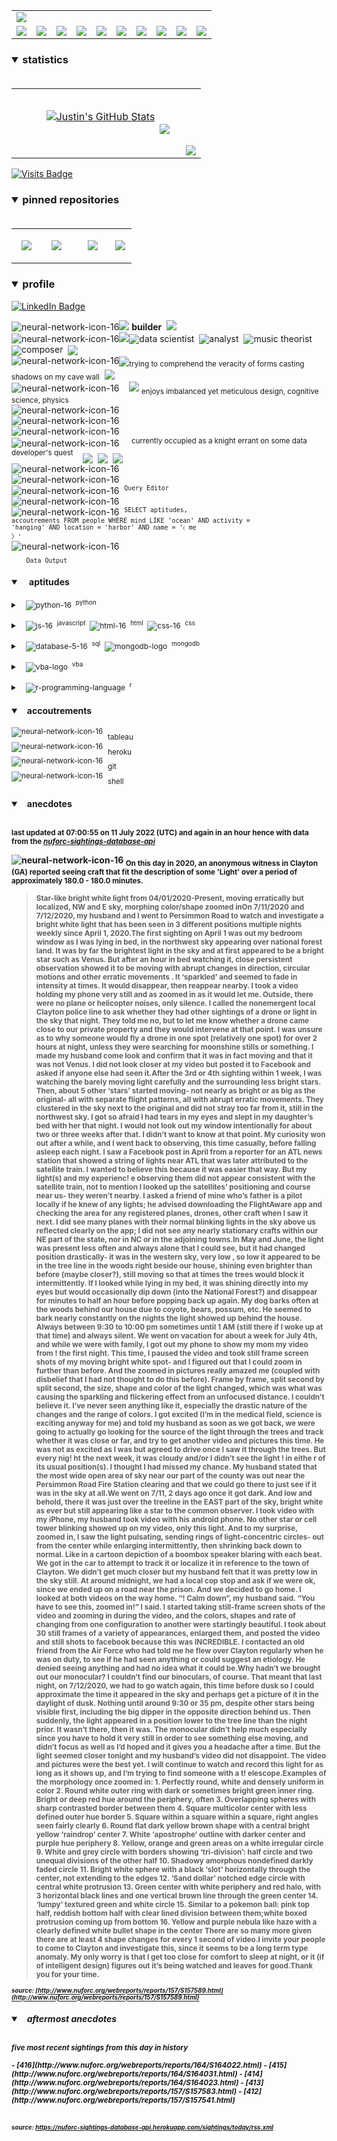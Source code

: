 <!-- ### banner -->

<table align="center" border="0" cellspacing="0" cellpadding="0">
  <tr>
    <td colspan="10">
      <a href="https://wallpaperaccess.com/black-digital"> 
        <img src="./images/quantized_relief_adjusted_with_sfmono.png" href="https://wallpaperaccess.com/black-digital"/>
      <a>
    </td>
  </tr>
  <tr>
    <td align="center">
      <a href="https://www.python.org/">
        <img src="./images/languages_icons/python-16.png"/>
        </a>
    </td>
    <td align="center">
      <a href="https://developer.mozilla.org/en-US/docs/Web/JavaScript">
        <img src="./images/languages_icons/js-16.png"/>
      </a>
    </td>
    <td align="center">
      <a href="https://developer.mozilla.org/en-US/docs/Web/CSS">
        <img src="./images/languages_icons/css-16.png"/>
      </a>
    </td>
    <td align="center">
      <a href="https://developer.mozilla.org/en-US/docs/Web/HTML">
        <img src="./images/languages_icons/html-16.png"/>
      </a>
    </td>
    <td align="center">
      <a href="https://www.tableau.com/">
        <img src="./images/languages_icons/tableau-logo.png"/>
      </a>
    </td>
    <td align="center">
      <a href="https://www.zsh.org/">
        <img src="./images/languages_icons/terminal-icon-16.png"/>
      </a>
    </td>
    <td align="center">
      <a href="https://docs.microsoft.com/en-us/office/vba">
        <img src="./images/languages_icons/vba-logo.png"/>
      </a>
    </td>
    <td align="center">
      <a href="https://www.postgresql.org/">
        <img src="./images/languages_icons/database-5-16.png"/>
      </a>
    </td>
    <td align="center">
      <a href="https://www.mongodb.com/">
        <img src="./images/languages_icons/mongodb-logo.png"/>
      </a>
    </td>
    <td align="center">
      <a href="https://www.r-project.org/">
        <img src="./images/languages_icons/r-programming-language.png"/>
      </a>
    </td>
  </tr>
</table>
  
<!-- ### statistics -->

<h3><details open>
  <summary>statistics</summary><br>

<table border="0" cellspacing="0" cellpadding="0">
  <tr>
    <td>
      <a href="https://github.com/justineichelberger" style="padding-left: 20%;">
        <img align="center" style="margin:0.5rem;" src="https://github-readme-stats.vercel.app/api?username=justineichelberger&show_icons=true&line_height=20&count_private=true&title_color=C0C0C0&text_color=C0C0C0&icon_color=C0C0C0&bg_color=0D1117" alt="Justin's GitHub Stats" />
      </a>&nbsp;
    </td>
    <td align="center">&nbsp;
      <a href="https://github.com/justineichelberger" style="padding-left: 10%;">
        <img align="center" style="margin:0.5rem" src="https://github-readme-stats.vercel.app/api/top-langs/?username=justineichelberger&hide=css, Jupyter Notebook, procfile&title_color=C0C0C0&text_color=C0C0C0&icon_color=C0C0C0&bg_color=0D1117" />
      </a>
    </td>
    <td  align="right" style="color: lightgray; display: inline-block; justify-content: right; padding-top: 90px;"> 
      <img src="https://metrics.lecoq.io/justineichelberger?template=classic&base.header=0&base.activity=0&base.community=0&base.repositories=0&base.metadata=0&isocalendar=1&isocalendar.duration=full-year&config.timezone=America%2FDenver" />
    </td>
  </tr>
</table>

</details>
</h3>
  
[![Visits Badge](https://badges.pufler.dev/visits/justineichelberger/justineichelberger)](https://badges.pufler.dev)   
  
<!-- ### pinned repositories -->
  
<h3><details open>
<summary>pinned repositories</summary>
<br>

<table border="0" cellspacing="0" cellpadding="0">
  <tr>
    <td>
      <a href="https://github.com/justineichelberger/justineichelberger">
        <img align="center" style="margin:1.0rem 0.5rem;" src="https://github-readme-stats.vercel.app/api/pin/?username=justineichelberger&repo=justineichelberger&title_color=C0C0C0&text_color=C0C0C0&icon_color=C0C0C0&bg_color=0D1117" />
      </a>
    </td>
    <td>
      <a href="https://github.com/justineichelberger/nuforc-sightings-database-api">
        <img align="center" style="margin:1.0rem 0.5rem;" src="https://github-readme-stats.vercel.app/api/pin/?username=justineichelberger&repo=nuforc-sightings-database-api&title_color=C0C0C0&text_color=C0C0C0&icon_color=C0C0C0&bg_color=0D1117" />
      </a>
    </td>
    <td>
      <a href="https://github.com/justineichelberger/BureauOfLaborStatistics-InteractiveChoroplethMap">
        <img align="center" style="margin:1rem 0.5rem; padding-left:32%;" src="https://github-readme-stats.vercel.app/api/pin/?username=justineichelberger&repo=bureau-of-labor-statistics--interactive-choropleth-map&title_color=C0C0C0&text_color=C0C0C0&icon_color=C0C0C0&bg_color=0D1117" />
      </a>
    </td>
    <td>
      <a href="https://github.com/justineichelberger/USGSEarthquakesThisWeek">
        <img align="center" style="margin:1rem 0.5rem; padding-left:18%;" src="https://github-readme-stats.vercel.app/api/pin/?username=justineichelberger&repo=usgs-earthquakes-this-week&title_color=C0C0C0&text_color=C0C0C0&icon_color=C0C0C0&bg_color=0D1117" />
      </a>
    </td>
  </tr>
</table>
</details></h3>

<!-- ### profile -->

<h3><details open>
<summary>profile</summary> 
</details></h3>
  
[![LinkedIn Badge](https://img.shields.io/badge/LinkedIn-Profile-informational?style=flat&logo=linkedin&logoColor=white&color=0D76A8)](https://www.linkedin.com/in/justineichelberger/)   

![neural-network-icon-16](./images/neural_network_original_greyscale_02.png "primary identifier")<img src="./images/neural_network_original_greyscale_26.png"/>&nbsp;<b><strong>builder</strong></b>&nbsp;&nbsp;<img src="./images/neural_network_original_greyscale_26.png"/>   
![neural-network-icon-16](./images/neural_network_original_greyscale_10.png "secondary identifiers")<img src="./images/neural_network_original_greyscale_26.png"/><sub><img src="./images/neural_network_original_greyscale_26.png"/></sub>data scientist&nbsp;&nbsp;<sub><img src="./images/neural_network_original_greyscale_26.png"/></sub>analyst&nbsp;&nbsp;<sub><img src="./images/neural_network_original_greyscale_26.png"/></sub>music theorist&nbsp;&nbsp;<sub><img src="./images/neural_network_original_greyscale_26.png"/></sub>composer&nbsp;&nbsp;<sub><img src="./images/neural_network_original_greyscale_26.png"/></sub>   
![neural-network-icon-16](./images/neural_network_original_greyscale_04.png "plato's 'allegory of the cave'")<sub><img src="./images/neural_network_original_greyscale_26.png"/></sub><sub>trying to comprehend the veracity of forms casting shadows on my cave wall</sub>&nbsp;&nbsp;<sub><img src="./images/neural_network_original_greyscale_26.png"/></sub>   
![neural-network-icon-16](./images/neural_network_original_greyscale_11.png "pleasures")&nbsp;&nbsp;&nbsp;&nbsp;<img src="./images/neural_network_original_greyscale_26.png"/>&nbsp;<sub>enjoys imbalanced yet meticulous design, cognitive science, physics</sub>   
![neural-network-icon-16](./images/neural_network_original_greyscale_06.png "space") &nbsp;   
![neural-network-icon-16](./images/neural_network_original_greyscale_07.png "space") &nbsp;   
![neural-network-icon-16](./images/neural_network_original_greyscale_09.png "space") &nbsp;   
![neural-network-icon-16](./images/neural_network_original_greyscale_17.png "pursuit") &nbsp;&nbsp;&nbsp;&nbsp;<sup>currently occupied as a knight errant on some data developer's quest</sup>&nbsp;&nbsp;&nbsp;&nbsp;<sub><sub><img src="./images/neural_network_original_greyscale_26.png"/></sub></sub>&nbsp;&nbsp;<sub><sub><img src="./images/neural_network_original_greyscale_26.png"/></sub></sub>&nbsp;&nbsp;<sub><sub><img src="./images/neural_network_original_greyscale_26.png"/></sub></sub>   
![neural-network-icon-16](./images/neural_network_original_greyscale_15.png "space") &nbsp;   
![neural-network-icon-16](./images/neural_network_original_greyscale_12.png "space") &nbsp;   
![neural-network-icon-16](./images/neural_network_original_greyscale_22.png "pgAdmin[tools[query tool]]") &nbsp;<sup><code>Query Editor</code></sup>   
![neural-network-icon-16](./images/neural_network_original_greyscale_13.png) &nbsp;   
![neural-network-icon-16](./images/neural_network_original_greyscale_25.png "SQL query to find one of Frank Black's 'Ten [Percenters]' from his eponymous album 'Frank Black' released some time in between unixtimestamp(731574000) and unixtimestamp(731660399)") &nbsp;<sup><code>SELECT aptitudes, accoutrements FROM people WHERE mind LIKE 'ocean' AND activity = 'hanging' AND location = 'harbor' AND name = '&#9001; me &#x3009;'</code></sup>   
![neural-network-icon-16](./images/neural_network_original_greyscale_24.png)   
&nbsp;&nbsp;&nbsp;&nbsp;&nbsp;&nbsp;<sub><code>Data Output</code></sub>   

<!-- ### skills -->

<h4><details open>
<summary>&nbsp;&nbsp;&nbsp;&nbsp;aptitudes</summary>
</details></h4>

<!-- python -->

<sup><details><summary style="font-size: 12px;">&nbsp;&nbsp;
![python-16](./images/languages_icons/python-16.png "language[libraries]")&nbsp;&nbsp;<sup>python</sup></summary>

<a><sup>[</sup>&nbsp;&nbsp;&nbsp;&nbsp;
<sub><img src="./images/neural_network_original_greyscale_26.png"/></sub>&nbsp;&nbsp;<sup>beautifulsoup</sup>&nbsp;&nbsp;&nbsp;&nbsp;<sub><img src="./images/neural_network_original_greyscale_26.png"/></sub>&nbsp;&nbsp;<sup>flask</sup>&nbsp;&nbsp;&nbsp;&nbsp;<sub><img src="./images/neural_network_original_greyscale_26.png"/></sub>&nbsp;&nbsp;<sup>jinja</sup>&nbsp;&nbsp;&nbsp;&nbsp;
<sub><img src="./images/neural_network_original_greyscale_26.png"/></sub>&nbsp;&nbsp;<sup>keras</sup>&nbsp;&nbsp;&nbsp;&nbsp;<sub><img src="./images/neural_network_original_greyscale_26.png"/></sub>&nbsp;&nbsp;<sup>matplotlib</sup>&nbsp;&nbsp;&nbsp;&nbsp;<sub><img src="./images/neural_network_original_greyscale_26.png"/></sub>&nbsp;&nbsp;<sup>numpy</sup>&nbsp;&nbsp;&nbsp;&nbsp;<sub><img src="./images/neural_network_original_greyscale_26.png"/></sub>&nbsp;&nbsp;<sup>pandas</sup>&nbsp;&nbsp;&nbsp;&nbsp;<sub><img src="./images/neural_network_original_greyscale_26.png"/></sub>&nbsp;&nbsp;<sup>requests</sup>&nbsp;&nbsp;&nbsp;&nbsp;<sub><img src="./images/neural_network_original_greyscale_26.png"/></sub>&nbsp;&nbsp;<sup>tensorflow</sup>&nbsp;&nbsp;&nbsp;&nbsp;<sub><img src="./images/neural_network_original_greyscale_26.png"/></sub>&nbsp;&nbsp;<sup>]</sup></a></details></sup>

<!-- js, html(xml), css -->

<sup><details><summary style="font-size: 12px;">&nbsp;&nbsp;
![js-16](./images/languages_icons/js-16.png "language[libraries]")&nbsp;&nbsp;<sup>javascript</sup>&nbsp;&nbsp;![html-16](./images/languages_icons/html-16.png "language[language/[other markup languages]]")&nbsp;&nbsp;<sup>html</sup>&nbsp;&nbsp;![css-16](./images/languages_icons/css-16.png "language[libraries]")&nbsp;&nbsp;<sup>css</sup></summary>

<a><sup>[</sup>&nbsp;&nbsp;&nbsp;&nbsp;
<sub><img src="./images/neural_network_original_greyscale_26.png"/></sub>&nbsp;&nbsp;<sup>d3</sup>&nbsp;&nbsp;&nbsp;&nbsp;<sub><img src="./images/neural_network_original_greyscale_26.png"/></sub>&nbsp;&nbsp;<sup>leaflet</sup>&nbsp;&nbsp;&nbsp;&nbsp;&nbsp;<sub><img src="./images/neural_network_original_greyscale_26.png"/></sub>&nbsp;&nbsp;<sup>plotly</sup>&nbsp;&nbsp;&nbsp;&nbsp;<sub><img src="./images/neural_network_original_greyscale_26.png"/></sub>&nbsp;&nbsp;<sup>]</sup><sup>[</sup>&nbsp;&nbsp;
<sub><img src="./images/neural_network_original_greyscale_26.png"/></sub>&nbsp;&nbsp;<sup>html</sup>&nbsp;&nbsp;&nbsp;&nbsp;
<sub><img src="./images/neural_network_original_greyscale_26.png"/></sub>&nbsp;&nbsp;<sup>[</sup>&nbsp;&nbsp;&nbsp;&nbsp;
<sub><img src="./images/neural_network_original_greyscale_26.png"/></sub>&nbsp;&nbsp;<sup>xml</sup>&nbsp;&nbsp;&nbsp;&nbsp;
<sub><img src="./images/neural_network_original_greyscale_26.png"/></sub>&nbsp;&nbsp;<sup>]</sup>&nbsp;&nbsp;&nbsp;&nbsp;<sub><img src="./images/neural_network_original_greyscale_26.png"/></sub>&nbsp;&nbsp;<sup>]</sup><sup>[</sup>&nbsp;&nbsp;&nbsp;&nbsp;
<sub><img src="./images/neural_network_original_greyscale_26.png"/></sub>&nbsp;&nbsp;<sup>bootstrap</sup>&nbsp;&nbsp;&nbsp;&nbsp;<sub><img src="./images/neural_network_original_greyscale_26.png"/></sub>&nbsp;&nbsp;<sup>]</sup></a></details></sup>

<!-- databases -->

<sup><details><summary style="font-size: 12px;">&nbsp;&nbsp;
![database-5-16](./images/languages_icons/database-5-16.png "language[dialects/apis]")&nbsp;&nbsp;<sup>sql</sup>&nbsp;&nbsp;![mongodb-logo](./images/languages_icons/mongodb-logo.png "language[apis]")&nbsp;&nbsp;<sup>mongodb</sup></summary>

<a><sup>[</sup>&nbsp;&nbsp;&nbsp;&nbsp;
<sub><img src="./images/neural_network_original_greyscale_26.png"/></sub>&nbsp;&nbsp;<sup>postgres</sup>&nbsp;&nbsp;&nbsp;&nbsp;<sub><img src="./images/neural_network_original_greyscale_26.png"/></sub>&nbsp;&nbsp;<sup>psycopg</sup>&nbsp;&nbsp;&nbsp;&nbsp;<sub><img src="./images/neural_network_original_greyscale_26.png"/></sub>&nbsp;&nbsp;<sup>sqlalchemy</sup>&nbsp;&nbsp;&nbsp;&nbsp;<sub><img src="./images/neural_network_original_greyscale_26.png"/></sub>&nbsp;&nbsp;<sup>sqlite</sup>&nbsp;&nbsp;&nbsp;&nbsp;<sub><img src="./images/neural_network_original_greyscale_26.png"/></sub>&nbsp;&nbsp;<sup>]</sup><sup>[</sup>&nbsp;&nbsp;&nbsp;&nbsp;
<sub><img src="./images/neural_network_original_greyscale_26.png"/></sub>&nbsp;&nbsp;<sup>pymongo</sup>&nbsp;&nbsp;&nbsp;&nbsp;<sub><img src="./images/neural_network_original_greyscale_26.png"/></sub>&nbsp;&nbsp;<sup>]</sup></a></details></sup>

<!-- visual basic for applications -->

<sup><details><summary style="font-size: 12px;">&nbsp;&nbsp;
  ![vba-logo](./images/languages_icons/vba-logo.png "language[application]")&nbsp;&nbsp;<sup>vba</sup></summary>

<a><sup>[</sup>&nbsp;&nbsp;&nbsp;&nbsp;
<sub><img src="./images/neural_network_original_greyscale_26.png"/></sub>&nbsp;&nbsp;<sup>excel</sup>&nbsp;&nbsp;&nbsp;&nbsp;<sub><img src="./images/neural_network_original_greyscale_26.png"/></sub>&nbsp;&nbsp;<sup>]</sup></a></details></sup>

<!-- r -->

<sup><details><summary style="font-size: 12px;">&nbsp;&nbsp;
![r-programming-language](./images/languages_icons/r-programming-language.png "language[language]")&nbsp;&nbsp;<sup>r</sup></summary></details></sup>

<!-- ### tools -->

<h4><details open>
<summary>&nbsp;&nbsp;&nbsp;accoutrements</summary>
</details></h4>

<sup>![neural-network-icon-16](./images/neural_network_original_greyscale_26.png "application")</sup>&nbsp;&nbsp;<sub>tableau</sub><br>
<sup>![neural-network-icon-16](./images/neural_network_original_greyscale_26.png "cloud platform")</sup>&nbsp;&nbsp;<sub>heroku</sub><br>
<sup>![neural-network-icon-16](./images/neural_network_original_greyscale_26.png "version control")</sup>&nbsp;&nbsp;<sub>git</sub><br>
<sup>![neural-network-icon-16](./images/neural_network_original_greyscale_26.png "interface")</sup>&nbsp;&nbsp;<sub>shell</sub>

<!-- ### auto-refreshed anecdotes -->

<h4><details open>
<summary>&nbsp;&nbsp;&nbsp;anecdotes</summary><br>

<sub>last updated at 07:00:55 on 11 July 2022 (UTC) and again in an hour hence with data from the <i><a href="https://nuforc-sightings-database-api.herokuapp.com/">nuforc-sightings-database-api</a></i></sub><br>

![neural-network-icon-16](./images/hud_cursor_01.gif "feature") <sub>On this day in 2020, an anonymous witness in Clayton (GA) reported seeing craft that fit the description of some 'Light' over a period of approximately 180.0 - 180.0 minutes.</sub><blockquote><sub>Star-like bright white light from 04/01/2020-Present, moving erratically but localized, NW and E sky, morphing color/shape zoomed inOn 7/11/2020 and 7/12/2020, my husband and I went to Persimmon Road to watch and investigate a bright white light that has been seen in 3 different positions multiple nights weekly since April 1, 2020.The first sighting on April 1 was out my bedroom window as I was lying in bed, in the northwest sky appearing over national forest land.  It was by far the brightest light in the sky and at first appeared to be a bright star such as Venus.  But after an hour in bed watching it, close persistent observation showed it to be moving with abrupt changes in direction, circular motions and other erratic movements . It ‘sparkled’ and seemed to fade in intensity at times.  It would disappear, then reappear nearby.  I took a video holding my phone very still and as zoomed in as it would let me.  Outside, there were no plane or helicopter noises, only silence. I called the nonemergent local Clayton police line to ask whether they had other sightings of a drone or light in the sky that night.  They told me no, but to let me know whether a drone came close to our private property and they would intervene at that point. I was unsure as to why someone would fly a drone in one spot (relatively one spot) for over 2 hours at night, unless they were searching for moonshine stills or something.  I made my husband come look and confirm that it was in fact moving and that it was not Venus. I did not look closer at my video but posted it to Facebook and asked if anyone else had seen it.After the 3rd or 4th sighting within 1 week, I was watching the barely moving light carefully and the surrounding less bright stars.  Then, about 5 other ‘stars’ started moving- not nearly as bright or as big as the original- all with separate flight patterns, all with abrupt erratic movements.  They clustered in the sky next to the original and did not stray too far from it, still in the northwest sky.  I got so afraid I had tears in my eyes and slept in my daughter’s bed with her that night. I would not look out my window intentionally for about two or three weeks after that.  I didn’t want to know at that point. My curiosity won out after a while, and I went back to observing, this time casually, before falling asleep each night.  I saw a Facebook post in April from a reporter for an ATL news station that showed a string of lights near ATL that was later attributed to the satellite train.  I wanted to believe this because it was easier that way.  But my light(s) and my experienc! e observing them did not appear consistent with the satellite train, not to mention I looked up the satellites’ positioning and course near us- they weren’t nearby.  I asked a friend of mine who’s father is a pilot locally if he knew of any lights; he advised downloading the FlightAware app and checking the area for any registered planes, drones, other craft when I saw it next. I did see many planes with their normal blinking lights in the sky above us reflected clearly on the app; I did not see any nearly stationary crafts within our NE part of the state, nor in NC or in the adjoining towns.In May and June, the light was present less often and always alone that I could see, but it had changed position drastically- it was in the western sky, very low , so low it appeared to be in the tree line in the woods right beside our house, shining even brighter than before (maybe closer?), still moving so that at times the trees would block it intermittently.  If I looked while lying in my bed, it was shining directly into my eyes but would occasionally dip down (into the National Forest?) and disappear for minutes to half an hour before popping back up again.  My dog barks often at the woods behind our house due to coyote, bears, possum, etc. He seemed to bark nearly constantly on the nights the light showed up behind the house.  Always between 9:30 to 10:00 pm sometimes until 1 AM (still there if I woke up at that time) and always silent.  We went on vacation for about a week for July 4th, and while we were with family, I got out my phone to show my mom my video from ! the first night.  This time, I paused the video and took still frame screen shots of my moving bright white spot- and I figured out that I could zoom in further than before.  And the zoomed in pictures really amazed me (coupled with disbelief that I had not thought to do this before). Frame by frame, split second by split second, the size, shape and color of the light changed, which was what was causing the sparkling and flickering effect from an unfocused distance. I couldn’t believe it. I’ve never seen anything like it, especially the drastic nature of the changes and the range of colors. I got excited (I’m in the medical field, science is exciting anyway for me) and told my husband as soon as we got back, we were going to actually go looking for the source of the light through the trees and track whether it was close or far, and try to get another video and pictures this time. He was not as excited as I was but agreed to drive once I saw it through the trees. But every nig! ht the next week, it was cloudy and/or I didn’t see the light ! in eithe r of its usual position(s). I thought I had missed my chance. My husband stated that the most wide open area of sky near our part of the county was out near the Persimmon Road Fire Station clearing and that we could go there to just see if it was in the sky at all.We went on 7/11, 2 days ago once it got dark. And low and behold, there it was just over the treeline in the EAST part of the sky, bright white as ever but still appearing like a star to the common observer. I took video with my iPhone, my husband took video with his android phone. No other star or cell tower blinking showed up on my video, only this light. And to my surprise, zoomed in, I saw the light pulsating, sending rings of light-concentric circles- out from the center while enlarging intermittently, then shrinking back down to normal. Like in a cartoon depiction of a boombox speaker blaring with each beat. We got in the car to attempt to track it or localize it in reference to the town of Clayton. We didn’t get much closer but my husband felt that it was pretty low in the sky still. At around midnight, we had a local cop stop and ask if we were ok, since we ended up on a road near the prison. And we decided to go home. I looked at both videos on the way home. “! Calm down”, my husband said. “You have to see this, zoomed in!” I said. I started taking still-frame screen shots of the video and zooming in during the video, and the colors, shapes and rate of changing from one configuration to another were startingly beautiful. I took about 30 still frames of a variety of appearances, enlarged them, and posted the video and still shots to facebook because this was INCREDIBLE. I contacted an old friend from the Air Force who had told me he flew over Clayton regularly when he was on duty, to see if he had seen anything or could suggest an etiology. He denied seeing anything and had no idea what it could be.Why hadn’t we brought out our monocular? I couldn’t find our binoculars, of course. That meant that last night, on 7/12/2020, we had to go watch again, this time before dusk so I could approximate the time it appeared in the sky and perhaps get a picture of it in the daylight of dusk. Nothing until around 9:30 or 35 pm, despite other stars being visible first, including the big dipper in the opposite direction behind us. Then suddenly, the light appeared in a position lower to the tree line than the night prior. It wasn’t there, then it was. The monocular didn’t help much especially since you have to hold it very still in order to see something else moving, and didn’t focus as well as I’d hoped and it gives you a headache after a time. But the light seemed closer tonight and my husband’s video did not disappoint. The video and pictures were the best yet. I will continue to watch and record this light for as long as it shows up, and I’m trying to find someone with a t! elescope.Examples of the morphology once zoomed in: 1.	Perfectly round, white and densely uniform in color 2.	Round white outer ring with dark or sometimes bright green inner ring. Bright or deep red hue around the periphery, often 3.	Overlapping spheres with sharp contrasted border between them 4.	Square multicolor center with less defined outer hue border 5.	Square within a square within a square, right angles seen fairly clearly 6.	Round flat dark yellow brown shape with a central bright yellow ‘raindrop’ center 7.	White ‘apostrophe’ outline with darker center and purple hue periphery 8.	Yellow, orange and green areas on a white irregular circle 9.	White and grey circle with borders showing ‘tri-division’: half circle and two unequal divisions of the other half 10.	Shadowy amorphous nondefined darkly faded circle 11.	Bright white sphere with a black ‘slot’ horizontally through the center, not extending to the edges 12.	‘Sand dollar’ notched edge circle with central white protrusion 13.	Green center with white periphery and red halo, with 3 horizontal black lines and one vertical brown line through the green center 14.	‘lumpy’ textured green and white circle 15.	Similar to a pokemon ball: pink top half, reddish bottom half with clear lined division between them;white boxed protrusion coming up from bottom 16.	Yellow and purple nebula like haze with a clearly defined white bullet shape in the center There are so many more given there are at least 4 shape changes for every 1 second of video.I invite your people to come to Clayton and investigate this, since it seems to be a long term type anomaly. My only worry is that I get too close for comfort to sleep at night, or it (if of intelligent design) figures out it’s being watched and leaves for good.Thank you for your time.</sub></blockquote><sub><sub><i>source: [http://www.nuforc.org/webreports/reports/157/S157589.html](http://www.nuforc.org/webreports/reports/157/S157589.html)</i></sub></sub></sub><br>
<h5><details open>
<summary>&nbsp;&nbsp;&nbsp;aftermost anecdotes</summary><br>

<sub>five most recent sightings from this day in history</sub><br>
  
<sub>
<!-- BLOG-POST-LIST:START -->
- [416](http://www.nuforc.org/webreports/reports/164/S164022.html)
- [415](http://www.nuforc.org/webreports/reports/164/S164031.html)
- [414](http://www.nuforc.org/webreports/reports/164/S164023.html)
- [413](http://www.nuforc.org/webreports/reports/157/S157583.html)
- [412](http://www.nuforc.org/webreports/reports/157/S157541.html)
<!-- BLOG-POST-LIST:END -->
</sub><br><br>

<sub><sub><i>source: <a href=https://nuforc-sightings-database-api.herokuapp.com/sightings/today/rss.xml>https://nuforc-sightings-database-api.herokuapp.com/sightings/today/rss.xml</a></i></sub></sub>
</details><h5></details>

